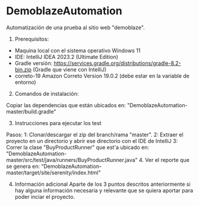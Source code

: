 # DemoblazeAutomation
Automatización de una prueba al sitio web "demoblaze".

1. Prerequisitos:

  - Maquina local con el sistema operativo Windows 11
  - IDE: IntelliJ IDEA 2023.2 (Ultimate Edition)
  - Gradle versión: https://services.gradle.org/distributions/gradle-8.2-bin.zip (Gradle que viene con IntelliJ)
  - correto-19 Amazon Correto Version 19.0.2 (debe estar en la variable de entorno)

2. Comandos de instalación:

  Copiar las dependencias que están ubicados en: "DemoblazeAutomation-master/build.gradle"

3. Instrucciones para ejecutar los test

  Pasos:
        1: Clonar/descargar el zip del branch/rama "master".
        2: Extraer el proyecto en un directorio y abrir ese directorio con el IDE de IntelliJ
        3: Correr la clase "BuyProductRunner" que est'a ubicado en: "DemoblazeAutomation-master/src/test/java/runners/BuyProductRunner.java"
        4. Ver el reporte que se genera en: "DemoblazeAutomation-master/target/site/serenity/index.html"

4. Información adicional Aparte de los 3 puntos descritos anteriormente si hay alguna información necesaria y relevante que se quiera aportar para poder inciar el proyecto.
